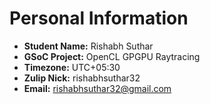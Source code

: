 # Personal Information

-   **Student Name:** Rishabh Suthar
-   **GSoC Project:** OpenCL GPGPU Raytracing
-   **Timezone:** UTC+05:30
-   **Zulip Nick:** rishabhsuthar32
-   **Email:** rishabhsuthar32@gmail.com